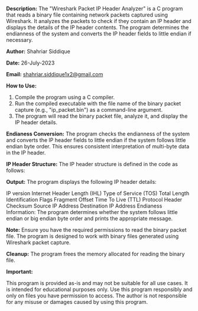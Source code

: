 **Description:**
The "Wireshark Packet IP Header Analyzer" is a C program that reads a binary file containing network packets captured using Wireshark. It analyzes the packets to check if they contain an IP header and displays the details of the IP header contents. The program determines the endianness of the system and converts the IP header fields to little endian if necessary.

**Author:** Shahriar Siddique

**Date:** 26-July-2023

**Email:** shahriar.siddique1x2@gmail.com

**How to Use:**
1. Compile the program using a C compiler.
2. Run the compiled executable with the file name of the binary packet capture (e.g., "ip_packet.bin") as a command-line argument.
3. The program will read the binary packet file, analyze it, and display the IP header details.

**Endianess Conversion:**
The program checks the endianness of the system and converts the IP header fields to little endian if the system follows little endian byte order. This ensures consistent interpretation of multi-byte data in the IP header.

**IP Header Structure:**
The IP header structure is defined in the code as follows:



**Output:**
The program displays the following IP header details:

IP version
Internet Header Length (IHL)
Type of Service (TOS)
Total Length
Identification
Flags
Fragment Offset
Time To Live (TTL)
Protocol
Header Checksum
Source IP Address
Destination IP Address
Endianess Information:
The program determines whether the system follows little endian or big endian byte order and prints the appropriate message.

**Note:**
Ensure you have the required permissions to read the binary packet file. The program is designed to work with binary files generated using Wireshark packet capture.

**Cleanup:**
The program frees the memory allocated for reading the binary file.

**Important:**

This program is provided as-is and may not be suitable for all use cases. It is intended for educational purposes only.
Use this program responsibly and only on files you have permission to access.
The author is not responsible for any misuse or damages caused by using this program.
